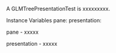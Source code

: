 A GLMTreePresentationTest is xxxxxxxxx.Instance Variables	pane:		<Object>	presentation:		<Object>pane	- xxxxxpresentation	- xxxxx